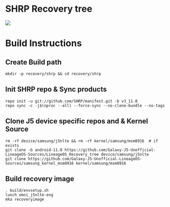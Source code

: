 # SHRP Recovery tree
<img src="https://avatars.githubusercontent.com/u/66643114?s=200&v=4">
<br/>

# Build Instructions


## Create Build path
```
mkdir -p recovery/shrp && cd recovery/shrp
```

## Init SHRP repo & Sync products
```
repo init -u git://github.com/SHRP/manifest.git -b v3_11.0
repo sync -c -j$(nproc --all) --force-sync --no-clone-bundle --no-tags
```

## Clone J5 device specific repos and & Kernel Source
```
rm -rf device/samsung/j5nlte && rm -rf kernel/samsung/msm8916  # if exists
git clone -b android-11.0 https://github.com/Galaxy-J5-Unofficial-LineageOS-Sources/LineageOS_Recovery_tree device/samsung/j5nlte
git clone https://github.com/Galaxy-J5-Unofficial-LineageOS-Sources/samsung_kernel_msm8916 kernel/samsung/msm8916
```

## Build recovery image
```
. build/envsetup.sh
lunch omni_j5nlte-eng
mka recoveryimage
```
